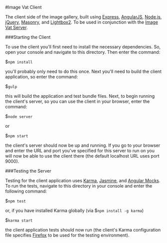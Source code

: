 #Image Vat Client

The client side of the image gallery, built using [Express](https://github.com/expressjs/express), [AngularJS](https://github.com/angular/angular.js), [Node.js](https://github.com/nodejs/node), [jQuery](https://github.com/jquery/jquery), [Masonry](https://github.com/desandro/masonry), and [Lightbox2](https://github.com/lokesh/lightbox2).  To be used in conjunction with the [Image Vat Server](https://github.com/sumtype/image-vat/tree/master/server).

###Starting the Client

To use the client you'll first need to install the necessary dependencies.  So, open your console and navigate to this directory.  Then enter the command:

$`npm install`

you'll probably only need to do this once.  Next you'll need to build the client application, so enter the command:

$`gulp`

this will build the application and test bundle files.  Next, to begin running the client's server, so you can use the client in your browser, enter the command:

$`node server`

or

$`npm start`

the client's server should now be up and running.  If you go to your browser and enter the URL and port you've specified for this server to run on you will now be able to use the client there (the default localhost URL uses port 9000).

###Testing the Server

Testing for the client application uses [Karma](https://github.com/karma-runner/karma), [Jasmine](https://github.com/jasmine/jasmine), and [Angular Mocks](https://www.npmjs.com/package/angular-mocks).  To run the tests, navigate to this directory in your console and enter the following command:

$`npm test`

or, if you have installed Karma globally (via $`npm install -g karma`)

$`karma start`

the client application tests should now run (the client's Karma configuration file specifies [Firefox](https://www.mozilla.org/en-US/firefox/new/) to be used for the testing environment).
